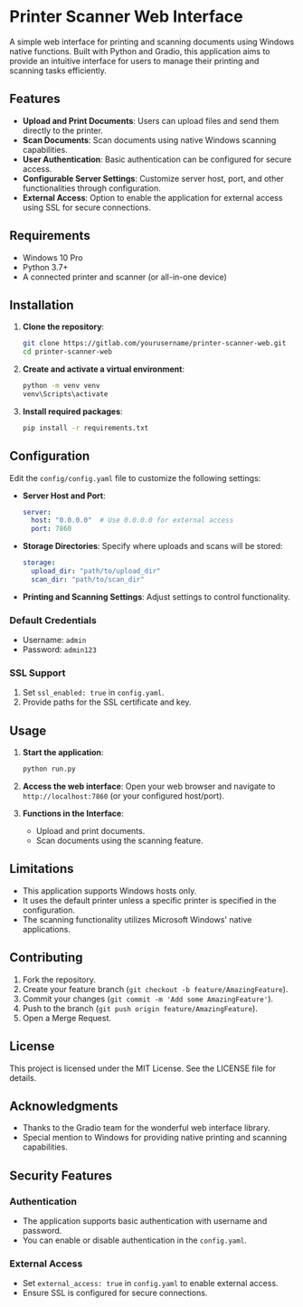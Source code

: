 # Printer Scanner Web Interface

A simple web interface for printing and scanning documents using Windows native functions. Built with Python and Gradio, this application aims to provide an intuitive interface for users to manage their printing and scanning tasks efficiently.

## Features

- **Upload and Print Documents**: Users can upload files and send them directly to the printer.
- **Scan Documents**: Scan documents using native Windows scanning capabilities.
- **User Authentication**: Basic authentication can be configured for secure access.
- **Configurable Server Settings**: Customize server host, port, and other functionalities through configuration.
- **External Access**: Option to enable the application for external access using SSL for secure connections.

## Requirements

- Windows 10 Pro
- Python 3.7+
- A connected printer and scanner (or all-in-one device)

## Installation

1. **Clone the repository**:
    ```bash
    git clone https://gitlab.com/yourusername/printer-scanner-web.git
    cd printer-scanner-web
    ```

2. **Create and activate a virtual environment**:
    ```bash
    python -m venv venv
    venv\Scripts\activate
    ```

3. **Install required packages**:
    ```bash
    pip install -r requirements.txt
    ```

## Configuration

Edit the `config/config.yaml` file to customize the following settings:

- **Server Host and Port**:
    ```yaml
    server:
      host: "0.0.0.0"  # Use 0.0.0.0 for external access
      port: 7860
    ```

- **Storage Directories**:
    Specify where uploads and scans will be stored:
    ```yaml
    storage:
      upload_dir: "path/to/upload_dir"
      scan_dir: "path/to/scan_dir"
    ```

- **Printing and Scanning Settings**:
    Adjust settings to control functionality.

### Default Credentials
- Username: `admin`
- Password: `admin123`

### SSL Support
1. Set `ssl_enabled: true` in `config.yaml`.
2. Provide paths for the SSL certificate and key.

## Usage

1. **Start the application**:
    ```bash
    python run.py
    ```

2. **Access the web interface**:
   Open your web browser and navigate to `http://localhost:7860` (or your configured host/port).

3. **Functions in the Interface**:
   - Upload and print documents.
   - Scan documents using the scanning feature.

## Limitations

- This application supports Windows hosts only.
- It uses the default printer unless a specific printer is specified in the configuration.
- The scanning functionality utilizes Microsoft Windows' native applications.

## Contributing

1. Fork the repository.
2. Create your feature branch (`git checkout -b feature/AmazingFeature`).
3. Commit your changes (`git commit -m 'Add some AmazingFeature'`).
4. Push to the branch (`git push origin feature/AmazingFeature`).
5. Open a Merge Request.

## License

This project is licensed under the MIT License. See the LICENSE file for details.

## Acknowledgments

- Thanks to the Gradio team for the wonderful web interface library.
- Special mention to Windows for providing native printing and scanning capabilities.

## Security Features

### Authentication
- The application supports basic authentication with username and password.
- You can enable or disable authentication in the `config.yaml`.

### External Access
- Set `external_access: true` in `config.yaml` to enable external access.
- Ensure SSL is configured for secure connections.
